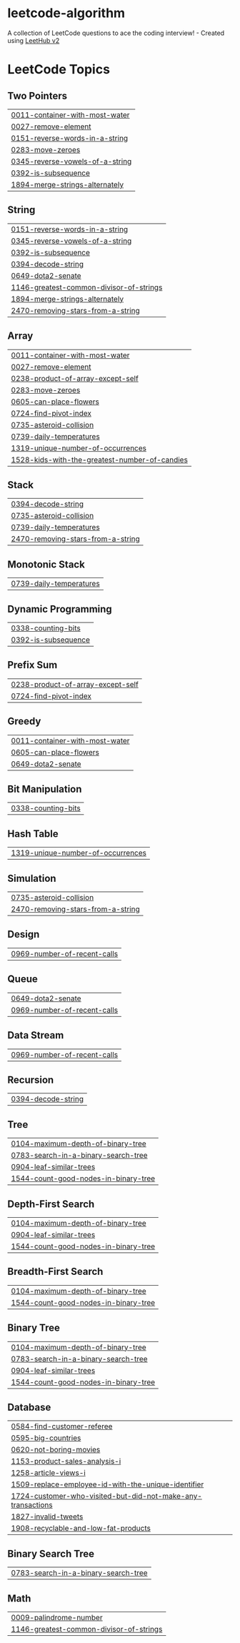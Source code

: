 # leetcode-algorithm
A collection of LeetCode questions to ace the coding interview! - Created using [LeetHub v2](https://github.com/arunbhardwaj/LeetHub-2.0)

<!---LeetCode Topics Start-->
# LeetCode Topics
## Two Pointers
|  |
| ------- |
| [0011-container-with-most-water](https://github.com/Cori1304-Seong/leetcode-algorithm/tree/master/0011-container-with-most-water) |
| [0027-remove-element](https://github.com/Cori1304-Seong/leetcode-algorithm/tree/master/0027-remove-element) |
| [0151-reverse-words-in-a-string](https://github.com/Cori1304-Seong/leetcode-algorithm/tree/master/0151-reverse-words-in-a-string) |
| [0283-move-zeroes](https://github.com/Cori1304-Seong/leetcode-algorithm/tree/master/0283-move-zeroes) |
| [0345-reverse-vowels-of-a-string](https://github.com/Cori1304-Seong/leetcode-algorithm/tree/master/0345-reverse-vowels-of-a-string) |
| [0392-is-subsequence](https://github.com/Cori1304-Seong/leetcode-algorithm/tree/master/0392-is-subsequence) |
| [1894-merge-strings-alternately](https://github.com/Cori1304-Seong/leetcode-algorithm/tree/master/1894-merge-strings-alternately) |
## String
|  |
| ------- |
| [0151-reverse-words-in-a-string](https://github.com/Cori1304-Seong/leetcode-algorithm/tree/master/0151-reverse-words-in-a-string) |
| [0345-reverse-vowels-of-a-string](https://github.com/Cori1304-Seong/leetcode-algorithm/tree/master/0345-reverse-vowels-of-a-string) |
| [0392-is-subsequence](https://github.com/Cori1304-Seong/leetcode-algorithm/tree/master/0392-is-subsequence) |
| [0394-decode-string](https://github.com/Cori1304-Seong/leetcode-algorithm/tree/master/0394-decode-string) |
| [0649-dota2-senate](https://github.com/Cori1304-Seong/leetcode-algorithm/tree/master/0649-dota2-senate) |
| [1146-greatest-common-divisor-of-strings](https://github.com/Cori1304-Seong/leetcode-algorithm/tree/master/1146-greatest-common-divisor-of-strings) |
| [1894-merge-strings-alternately](https://github.com/Cori1304-Seong/leetcode-algorithm/tree/master/1894-merge-strings-alternately) |
| [2470-removing-stars-from-a-string](https://github.com/Cori1304-Seong/leetcode-algorithm/tree/master/2470-removing-stars-from-a-string) |
## Array
|  |
| ------- |
| [0011-container-with-most-water](https://github.com/Cori1304-Seong/leetcode-algorithm/tree/master/0011-container-with-most-water) |
| [0027-remove-element](https://github.com/Cori1304-Seong/leetcode-algorithm/tree/master/0027-remove-element) |
| [0238-product-of-array-except-self](https://github.com/Cori1304-Seong/leetcode-algorithm/tree/master/0238-product-of-array-except-self) |
| [0283-move-zeroes](https://github.com/Cori1304-Seong/leetcode-algorithm/tree/master/0283-move-zeroes) |
| [0605-can-place-flowers](https://github.com/Cori1304-Seong/leetcode-algorithm/tree/master/0605-can-place-flowers) |
| [0724-find-pivot-index](https://github.com/Cori1304-Seong/leetcode-algorithm/tree/master/0724-find-pivot-index) |
| [0735-asteroid-collision](https://github.com/Cori1304-Seong/leetcode-algorithm/tree/master/0735-asteroid-collision) |
| [0739-daily-temperatures](https://github.com/Cori1304-Seong/leetcode-algorithm/tree/master/0739-daily-temperatures) |
| [1319-unique-number-of-occurrences](https://github.com/Cori1304-Seong/leetcode-algorithm/tree/master/1319-unique-number-of-occurrences) |
| [1528-kids-with-the-greatest-number-of-candies](https://github.com/Cori1304-Seong/leetcode-algorithm/tree/master/1528-kids-with-the-greatest-number-of-candies) |
## Stack
|  |
| ------- |
| [0394-decode-string](https://github.com/Cori1304-Seong/leetcode-algorithm/tree/master/0394-decode-string) |
| [0735-asteroid-collision](https://github.com/Cori1304-Seong/leetcode-algorithm/tree/master/0735-asteroid-collision) |
| [0739-daily-temperatures](https://github.com/Cori1304-Seong/leetcode-algorithm/tree/master/0739-daily-temperatures) |
| [2470-removing-stars-from-a-string](https://github.com/Cori1304-Seong/leetcode-algorithm/tree/master/2470-removing-stars-from-a-string) |
## Monotonic Stack
|  |
| ------- |
| [0739-daily-temperatures](https://github.com/Cori1304-Seong/leetcode-algorithm/tree/master/0739-daily-temperatures) |
## Dynamic Programming
|  |
| ------- |
| [0338-counting-bits](https://github.com/Cori1304-Seong/leetcode-algorithm/tree/master/0338-counting-bits) |
| [0392-is-subsequence](https://github.com/Cori1304-Seong/leetcode-algorithm/tree/master/0392-is-subsequence) |
## Prefix Sum
|  |
| ------- |
| [0238-product-of-array-except-self](https://github.com/Cori1304-Seong/leetcode-algorithm/tree/master/0238-product-of-array-except-self) |
| [0724-find-pivot-index](https://github.com/Cori1304-Seong/leetcode-algorithm/tree/master/0724-find-pivot-index) |
## Greedy
|  |
| ------- |
| [0011-container-with-most-water](https://github.com/Cori1304-Seong/leetcode-algorithm/tree/master/0011-container-with-most-water) |
| [0605-can-place-flowers](https://github.com/Cori1304-Seong/leetcode-algorithm/tree/master/0605-can-place-flowers) |
| [0649-dota2-senate](https://github.com/Cori1304-Seong/leetcode-algorithm/tree/master/0649-dota2-senate) |
## Bit Manipulation
|  |
| ------- |
| [0338-counting-bits](https://github.com/Cori1304-Seong/leetcode-algorithm/tree/master/0338-counting-bits) |
## Hash Table
|  |
| ------- |
| [1319-unique-number-of-occurrences](https://github.com/Cori1304-Seong/leetcode-algorithm/tree/master/1319-unique-number-of-occurrences) |
## Simulation
|  |
| ------- |
| [0735-asteroid-collision](https://github.com/Cori1304-Seong/leetcode-algorithm/tree/master/0735-asteroid-collision) |
| [2470-removing-stars-from-a-string](https://github.com/Cori1304-Seong/leetcode-algorithm/tree/master/2470-removing-stars-from-a-string) |
## Design
|  |
| ------- |
| [0969-number-of-recent-calls](https://github.com/Cori1304-Seong/leetcode-algorithm/tree/master/0969-number-of-recent-calls) |
## Queue
|  |
| ------- |
| [0649-dota2-senate](https://github.com/Cori1304-Seong/leetcode-algorithm/tree/master/0649-dota2-senate) |
| [0969-number-of-recent-calls](https://github.com/Cori1304-Seong/leetcode-algorithm/tree/master/0969-number-of-recent-calls) |
## Data Stream
|  |
| ------- |
| [0969-number-of-recent-calls](https://github.com/Cori1304-Seong/leetcode-algorithm/tree/master/0969-number-of-recent-calls) |
## Recursion
|  |
| ------- |
| [0394-decode-string](https://github.com/Cori1304-Seong/leetcode-algorithm/tree/master/0394-decode-string) |
## Tree
|  |
| ------- |
| [0104-maximum-depth-of-binary-tree](https://github.com/Cori1304-Seong/leetcode-algorithm/tree/master/0104-maximum-depth-of-binary-tree) |
| [0783-search-in-a-binary-search-tree](https://github.com/Cori1304-Seong/leetcode-algorithm/tree/master/0783-search-in-a-binary-search-tree) |
| [0904-leaf-similar-trees](https://github.com/Cori1304-Seong/leetcode-algorithm/tree/master/0904-leaf-similar-trees) |
| [1544-count-good-nodes-in-binary-tree](https://github.com/Cori1304-Seong/leetcode-algorithm/tree/master/1544-count-good-nodes-in-binary-tree) |
## Depth-First Search
|  |
| ------- |
| [0104-maximum-depth-of-binary-tree](https://github.com/Cori1304-Seong/leetcode-algorithm/tree/master/0104-maximum-depth-of-binary-tree) |
| [0904-leaf-similar-trees](https://github.com/Cori1304-Seong/leetcode-algorithm/tree/master/0904-leaf-similar-trees) |
| [1544-count-good-nodes-in-binary-tree](https://github.com/Cori1304-Seong/leetcode-algorithm/tree/master/1544-count-good-nodes-in-binary-tree) |
## Breadth-First Search
|  |
| ------- |
| [0104-maximum-depth-of-binary-tree](https://github.com/Cori1304-Seong/leetcode-algorithm/tree/master/0104-maximum-depth-of-binary-tree) |
| [1544-count-good-nodes-in-binary-tree](https://github.com/Cori1304-Seong/leetcode-algorithm/tree/master/1544-count-good-nodes-in-binary-tree) |
## Binary Tree
|  |
| ------- |
| [0104-maximum-depth-of-binary-tree](https://github.com/Cori1304-Seong/leetcode-algorithm/tree/master/0104-maximum-depth-of-binary-tree) |
| [0783-search-in-a-binary-search-tree](https://github.com/Cori1304-Seong/leetcode-algorithm/tree/master/0783-search-in-a-binary-search-tree) |
| [0904-leaf-similar-trees](https://github.com/Cori1304-Seong/leetcode-algorithm/tree/master/0904-leaf-similar-trees) |
| [1544-count-good-nodes-in-binary-tree](https://github.com/Cori1304-Seong/leetcode-algorithm/tree/master/1544-count-good-nodes-in-binary-tree) |
## Database
|  |
| ------- |
| [0584-find-customer-referee](https://github.com/Cori1304-Seong/leetcode-algorithm/tree/master/0584-find-customer-referee) |
| [0595-big-countries](https://github.com/Cori1304-Seong/leetcode-algorithm/tree/master/0595-big-countries) |
| [0620-not-boring-movies](https://github.com/Cori1304-Seong/leetcode-algorithm/tree/master/0620-not-boring-movies) |
| [1153-product-sales-analysis-i](https://github.com/Cori1304-Seong/leetcode-algorithm/tree/master/1153-product-sales-analysis-i) |
| [1258-article-views-i](https://github.com/Cori1304-Seong/leetcode-algorithm/tree/master/1258-article-views-i) |
| [1509-replace-employee-id-with-the-unique-identifier](https://github.com/Cori1304-Seong/leetcode-algorithm/tree/master/1509-replace-employee-id-with-the-unique-identifier) |
| [1724-customer-who-visited-but-did-not-make-any-transactions](https://github.com/Cori1304-Seong/leetcode-algorithm/tree/master/1724-customer-who-visited-but-did-not-make-any-transactions) |
| [1827-invalid-tweets](https://github.com/Cori1304-Seong/leetcode-algorithm/tree/master/1827-invalid-tweets) |
| [1908-recyclable-and-low-fat-products](https://github.com/Cori1304-Seong/leetcode-algorithm/tree/master/1908-recyclable-and-low-fat-products) |
## Binary Search Tree
|  |
| ------- |
| [0783-search-in-a-binary-search-tree](https://github.com/Cori1304-Seong/leetcode-algorithm/tree/master/0783-search-in-a-binary-search-tree) |
## Math
|  |
| ------- |
| [0009-palindrome-number](https://github.com/Cori1304-Seong/leetcode-algorithm/tree/master/0009-palindrome-number) |
| [1146-greatest-common-divisor-of-strings](https://github.com/Cori1304-Seong/leetcode-algorithm/tree/master/1146-greatest-common-divisor-of-strings) |
<!---LeetCode Topics End-->